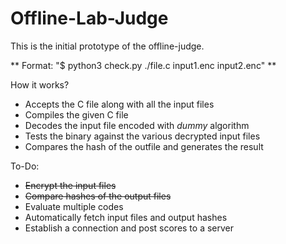 # **Offline-Lab-Judge**

This is the initial prototype of the offline-judge.

** Format: "$ python3 check.py ./file.c input1.enc input2.enc" **

How it works?
* Accepts the C file along with all the input files
* Compiles the given C file
* Decodes the input file encoded with _dummy_ algorithm
* Tests the binary against the various decrypted input files
* Compares the hash of the outfile and generates the result

To-Do:
* ~~Encrypt the input files~~
* ~~Compare hashes of the output files~~
* Evaluate multiple codes
* Automatically fetch input files and output hashes
* Establish a connection and post scores to a server
